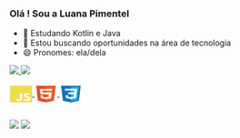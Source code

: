 ### Olá ! Sou a Luana Pimentel


- 🌱 Estudando Kotlin e Java
- 🤔 Estou buscando oportunidades na área de tecnologia
- 😄 Pronomes:  ela/dela


<div>
  <a href="https://github.com/Luana-Pimentel">
  <img height="180em" src="https://github-readme-stats.vercel.app/api?username=Luana-Pimentel&show_icons=true&theme=dracula&include_all_commits=true&count_private=true"/>
  <img height="180em" src="https://github-readme-stats.vercel.app/api/top-langs/?username=Luana-Pimentel&layout=compact&langs_count=7&theme=dracula"/>
</div>
  
<div style="display: inline_block"><br>
  <img align="center" alt="Lua-Js" height="30" width="40" src="https://raw.githubusercontent.com/devicons/devicon/master/icons/javascript/javascript-plain.svg">
  <img align="center" alt="Lua-HTML" height="30" width="40" src="https://raw.githubusercontent.com/devicons/devicon/master/icons/html5/html5-original.svg">
  <img align="center" alt="Lua-CSS" height="30" width="40" src="https://raw.githubusercontent.com/devicons/devicon/master/icons/css3/css3-original.svg">
</div>
  
##
 
<div>
  <a href = "mailto:luanapimentel1177@gmail.com"><img src="https://img.shields.io/badge/Gmail-D14836?style=for-the-badge&logo=gmail&logoColor=white" target="_blank"></a>
  <a href="https://www.linkedin.com/in/luana-santos-pimentel/" target="_blank"><img src="https://img.shields.io/badge/-LinkedIn-%230077B5?style=for-the-badge&logo=linkedin&logoColor=white" target="_blank"></a> 
</div>
